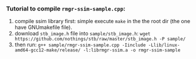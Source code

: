 ### Tutorial to compile `rmgr-ssim-sample.cpp`:
1. compile ssim library first: simple execute `make` in the the root dir (the one have GNUmakefile file).
2. download `stb_image.h` file into `sample/stb_image.h`: `wget https://github.com/nothings/stb/raw/master/stb_image.h -P sample/`
3. then run: `g++ sample/rmgr-ssim-sample.cpp -Iinclude -Llib/linux-amd64-gcc12-make/release/ -l:librmgr-ssim.a -o rmgr-ssim-sample`
